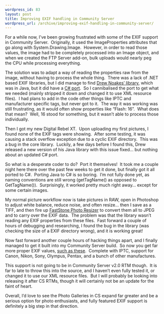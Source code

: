 ```yaml
--- 
wordpress_id: 83
layout: post
title: Improving EXIF handling in Community Server
wordpress_url: /archive/improving-exif-handling-in-community-server/
---
```


<p>For a while now, I&rsquo;ve been growing frustrated with some of the EXIF support in Community Server.&nbsp; Originally, it used the ImageProperties attributes that go along with System.Drawing.Image.&nbsp; However, in order to read those values, the image had to be completely processed into an Image object, and when we created the FTP Server add-on, bulk uploads would nearly peg the CPU while processing everything.</p>
<p>The solution was to adapt a way of reading the properties raw from the image, without having to process the whole thing.&nbsp; There was a lack of .NET based EXIF libraries, but I did manage to find <a href="http://www.drewnoakes.com/code/exif/">Drew Noakes&rsquo; library</a>, which was in Java, but it did have a <a href="http://renaud91.free.fr/MetaDataExtractor/">C# port</a>.&nbsp; So I cannibalised the port to get what we needed (mainly stripped it down and changed it to use XML resource files).&nbsp; I had plans to add in the code other things like IPTC and manufacturer specific tags, but never got to it.&nbsp; The way it was working was still frustrating, as it would often show properties like &ldquo;Flash: 16&rdquo;.&nbsp; What does that mean?&nbsp; Well, 16 stood for something, but it wasn&rsquo;t able to process those individually.</p>
<p>Then I got my new Digital Rebel XT.&nbsp; Upon uploading my first pictures, I found none of the EXIF tags were showing.&nbsp; After some testing, it was causing a stack overflow exception due to a cyclic&nbsp;EXIF directory.&nbsp; This was a bug in the core library.&nbsp; Luckily, a few days before I found this, Drew released a new version of his Java library with this issue fixed&hellip; but nothing about an updated C# port.</p>
<p>So what is a desperate coder to do?&nbsp; Port it themselves!&nbsp; It took me a couple night here there over the past few weeks to get it done, but finally got it all ported to C#.&nbsp; Porting Java to C# is so boring.&nbsp; I&rsquo;m not fully done yet, as naming conventions are still wrong (getTagName() as opposed to GetTagName()).&nbsp; Surprisingly, it worked pretty much right away&hellip; except for some certain images.</p>
<p>My normal picture workflow now is take pictures in RAW, open in Photoshop to adjust white balance, reduce noise, and often resize&hellip; then I save as a TIFF, and then fire up <a href="http://www.faststone.org/">FastStone Photo Resizer</a> to convert them all to JPEG and to carry over the EXIF data.&nbsp; The problem was that the library wasn&rsquo;t reading any EXIF properties from these files.&nbsp; Fast forward a couple of hours of debugging and researching, I found the bug in the library (was checking the size of a EXIF directory wrong), and it is working great!</p>
<p>Now fast forward another couple hours of hacking things apart, and I finally managed to get it built into my Community Server build.&nbsp; So now you get far more proper EXIF values, <a href="http://qgyen.net/photos/category1000/exif/picture1179.aspx">such as these</a>.&nbsp; Complete with IPTC, support for Canon, Nikon, Sony, Olympus, Pentax, and a bunch of other manufactures.</p>
<p>This support is not going to be in Community Server v2.0 RTM though.&nbsp; It is far to late to throw this into the source, and I haven&rsquo;t even fully tested it, or changed it to use our XML resource files.&nbsp; But I will probably be looking into releasing it after CS RTMs, though it will certainly not be an update for the faint of heart.</p>
<p>Overall, I&rsquo;d love to see the Photo Galleries in CS expand far greater and be a serious option for photo enthusiasts, and fully featured EXIF support is definitely a big step in that direction.</p>
         
